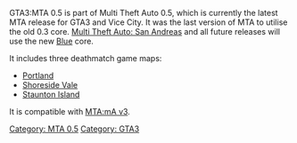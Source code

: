 GTA3:MTA 0.5 is part of Multi Theft Auto 0.5, which is currently the latest MTA release for GTA3 and Vice City. It was the last version of MTA to utilise the old 0.3 core. [Multi Theft Auto: San Andreas](/docs/client_manual.md "wikilink") and all future releases will use the new [Blue](/Blue.md "wikilink") core.

It includes three deathmatch game maps:

-   [Portland](/docs/gta3_portland.md "wikilink")
-   [Shoreside Vale](/docs/gta3_ssv.md "wikilink")
-   [Staunton Island](/docs/gta3_staunton.md "wikilink")

It is compatible with [MTA:mA v3](/docs/mta:ma#v3_series.md "wikilink").

[Category: MTA 0.5](/docs/category:_mta_0.5.md "wikilink") [Category: GTA3](/Category:_GTA3.md "wikilink")
